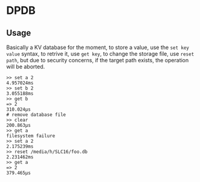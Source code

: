 # DPDB

## Usage

Basically a KV database for the moment, to store a value, use the `set key value` syntax, to retrive it, use `get key`, to change the storage file, use `reset path`, but due to security concerns, if the target path exists, the operation will be aborted.

```shell
>> set a 2
4.957024ms
>> set b 2
3.055188ms
>> get b
=> 2
310.024µs
# remove database file
>> clear
200.863µs
>> get a
filesystem failure
>> set a 2
2.175239ms
>> reset /media/h/SLC16/foo.db
2.231462ms
>> get a
=> 2
379.465µs
```
